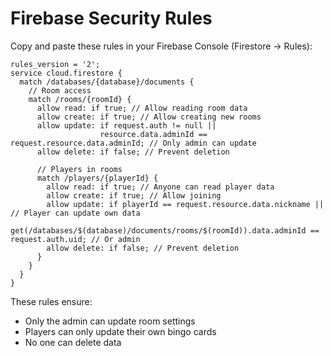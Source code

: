 # Firebase Security Rules

Copy and paste these rules in your Firebase Console (Firestore → Rules):

```
rules_version = '2';
service cloud.firestore {
  match /databases/{database}/documents {
    // Room access
    match /rooms/{roomId} {
      allow read: if true; // Allow reading room data
      allow create: if true; // Allow creating new rooms
      allow update: if request.auth != null || 
                    resource.data.adminId == request.resource.data.adminId; // Only admin can update
      allow delete: if false; // Prevent deletion
      
      // Players in rooms
      match /players/{playerId} {
        allow read: if true; // Anyone can read player data
        allow create: if true; // Allow joining
        allow update: if playerId == request.resource.data.nickname || // Player can update own data
                      get(/databases/$(database)/documents/rooms/$(roomId)).data.adminId == request.auth.uid; // Or admin
        allow delete: if false; // Prevent deletion
      }
    }
  }
}
```

These rules ensure:
- Only the admin can update room settings
- Players can only update their own bingo cards
- No one can delete data
